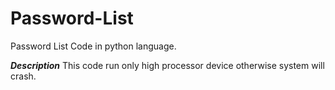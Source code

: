 # Password-List
Password List Code in python language.

***Description***
This code run only high processor device otherwise system will crash.

